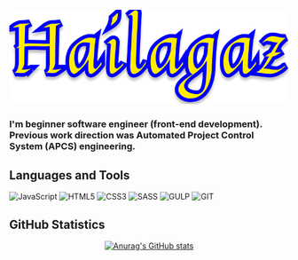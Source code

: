 <div align="center">

[![Header](https://github.com/Hailagaz/hailagaz/blob/master/assets/hailagaz.png)](https://github.com/Hailagaz)
</div>

### I'm beginner software engineer (front-end development). Previous work direction was Automated Project Control System (APCS) engineering.

## Languages and Tools
![JavaScript](https://img.shields.io/badge/-JavaScript-000000?style=for-the-badge&logo=javascript)
![HTML5](https://img.shields.io/badge/-HTML-000000?style=for-the-badge&logo=html5)
![CSS3](https://img.shields.io/badge/-CSS-000000?style=for-the-badge&logo=css3)
![SASS](https://img.shields.io/badge/-SASS-000000?style=for-the-badge&logo=sass)
![GULP](https://img.shields.io/badge/-GULP-000000?style=for-the-badge&logo=gulp)
![GIT](https://img.shields.io/badge/-GIT-000000?style=for-the-badge&logo=git)
<!-- ![React](https://img.shields.io/badge/-React-000000?style=for-the-badge&logo=react) -->
<!-- ![Redux](https://img.shields.io/badge/-Redux-000000?style=for-the-badge&logo=redux) -->

## GitHub Statistics

<div align="center">

[![Anurag's GitHub stats](https://github-readme-stats.vercel.app/api?username=hailagaz&show_icons=true&theme=yeblu&border_radius=20)](https://github.com/Hailagaz/hailagaz)
</div>


